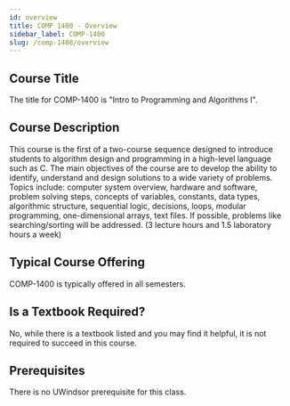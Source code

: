 ```yaml
---
id: overview
title: COMP 1400 - Overview
sidebar_label: COMP-1400
slug: /comp-1400/overview
---
```


## Course Title

The title for COMP-1400 is "Intro to Programming and Algorithms I".

## Course Description

This course is the first of a two-course sequence designed to introduce students to algorithm design and programming in a high-level language such as C. The main objectives of the course are to develop the ability to identify, understand and design solutions to a wide variety of problems. Topics include: computer system overview, hardware and software, problem solving steps, concepts of variables, constants, data types, algorithmic structure, sequential logic, decisions, loops, modular programming, one-dimensional arrays, text files. If possible, problems like searching/sorting will be addressed. (3 lecture hours and 1.5 laboratory hours a week)

## Typical Course Offering

COMP-1400 is typically offered in all semesters.

## Is a Textbook Required?

No, while there is a textbook listed and you may find it helpful, it is not required to succeed in this course.

## Prerequisites

There is no UWindsor prerequisite for this class.

